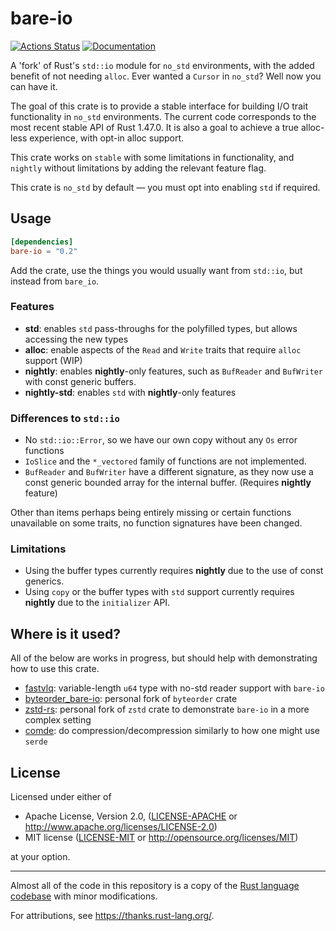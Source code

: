# bare-io

[![Actions Status](https://github.com/bbqsrc/bare-io/workflows/CI/badge.svg)](https://github.com/bbqsrc/bare-io/actions)
[![Documentation](https://docs.rs/bare-io/badge.svg)](https://docs.rs/bare-io)

A 'fork' of Rust's `std::io` module for `no_std` environments, with the added benefit of not needing `alloc`.
Ever wanted a `Cursor` in `no_std`? Well now you can have it.

The goal of this crate is to provide a stable interface for building I/O trait functionality in
`no_std` environments. The current code corresponds to the most recent stable API of Rust 1.47.0. 
It is also a goal to achieve a true alloc-less experience, with opt-in alloc support.

This crate works on `stable` with some limitations in functionality, and `nightly` without limitations by adding
the relevant feature flag.

This crate is `no_std` by default — you must opt into enabling `std` if required.

## Usage

```toml
[dependencies]
bare-io = "0.2"
```

Add the crate, use the things you would usually want from `std::io`, but instead from `bare_io`.

### Features

- **std**: enables `std` pass-throughs for the polyfilled types, but allows accessing the new types
- **alloc**: enable aspects of the `Read` and `Write` traits that require `alloc` support (WIP)
- **nightly**: enables **nightly**-only features, such as `BufReader` and `BufWriter` with const generic buffers.
- **nightly-std**: enables `std` with **nightly**-only features

### Differences to `std::io`

- No `std::io::Error`, so we have our own copy without any `Os` error functions
- `IoSlice` and the `*_vectored` family of functions are not implemented.
- `BufReader` and `BufWriter` have a different signature, as they now use a const generic bounded array for the internal buffer. (Requires **nightly** feature)

Other than items perhaps being entirely missing or certain functions unavailable on some traits, no function signatures have been changed.

### Limitations

- Using the buffer types currently requires **nightly** due to the use of const generics.
- Using `copy` or the buffer types with `std` support currently requires **nightly** due to the `initializer` API.

## Where is it used?

All of the below are works in progress, but should help with demonstrating how to use this crate.

- [fastvlq](https://github.com/bbqsrc/fastvlq): variable-length `u64` type with no-std reader support with `bare-io`
- [byteorder_bare-io](https://github.com/bbqsrc/byteorder): personal fork of `byteorder` crate
- [zstd-rs](https://github.com/bbqsrc/zstd-rs): personal fork of `zstd` crate to demonstrate `bare-io` in a more complex setting
- [comde](https://github.com/bbqsrc/comde): do compression/decompression similarly to how one might use `serde`

## License

Licensed under either of

* Apache License, Version 2.0, ([LICENSE-APACHE](LICENSE-APACHE) or http://www.apache.org/licenses/LICENSE-2.0)
* MIT license ([LICENSE-MIT](LICENSE-MIT) or http://opensource.org/licenses/MIT)

at your option.

---

Almost all of the code in this repository is a copy of the [Rust language codebase](https://github.com/rust-lang/rust) with minor modifications.

For attributions, see https://thanks.rust-lang.org/.